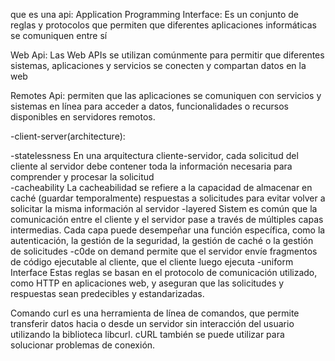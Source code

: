 que es una api:
Application Programming Interface:
 Es un conjunto de reglas y protocolos que permiten que diferentes aplicaciones informáticas se comuniquen entre sí

 Web Api:
 Las Web APIs se utilizan comúnmente para permitir que diferentes sistemas, aplicaciones y servicios se conecten y compartan datos en la web

 Remotes Api: 
 permiten que las aplicaciones se comuniquen con servicios y sistemas en línea para acceder a datos, funcionalidades o recursos disponibles en servidores remotos.

 -client-server(architecture):

 -statelessness
        En una arquitectura cliente-servidor, cada solicitud del cliente al servidor debe contener toda la información necesaria para comprender y procesar la solicitud    
 -cacheability
        La cacheabilidad se refiere a la capacidad de almacenar en caché (guardar temporalmente) respuestas a solicitudes para evitar volver a solicitar la misma información al servidor
 -layered Sistem 
 es común que la comunicación entre el cliente y el servidor pase a través de múltiples capas intermedias. Cada capa puede desempeñar una función específica, como la autenticación, la gestión de la seguridad, la gestión de caché o la gestión de solicitudes
 -c0de on demand
  permite que el servidor envíe fragmentos de código ejecutable al cliente, que el cliente luego ejecuta
 -uniform Interface
     Estas reglas se basan en el protocolo de comunicación utilizado, como HTTP en aplicaciones web, y aseguran que las solicitudes y respuestas sean predecibles y estandarizadas.

Comando curl
es una herramienta de línea de comandos, que permite transferir datos hacia o desde un servidor sin interacción del usuario utilizando la biblioteca libcurl. cURL también se puede utilizar para solucionar problemas de conexión.